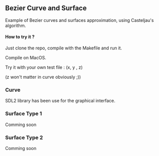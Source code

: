## Bezier Curve and Surface

Example of Bezier curves and surfaces approximation, using Casteljau's algorithm.

#### How to try it ?

Just clone the repo, compile with the Makefile and run it.

Compile on MacOS.


Try it with your own test file : (x, y , z)

(z won't matter in curve obviously ;))

### Curve

SDL2 library has been use for the graphical interface.

### Surface Type 1

Comming soon

### Surface Type 2

Comming soon

